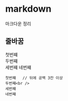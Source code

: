 # markdown
마크다운 정리

## 줄바꿈 
첫번쨰   
두번쨰<br />
세번쨰
네번쨰

```
첫번쨰   // 뒤에 공백 3칸 이상
두번쨰<br />
세번쨰
네번쨰
```
